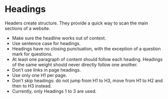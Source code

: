 # Headings

Headers create structure. They provide a quick way to scan the main sections of a website.

* Make sure the headline works out of context.
* Use sentence case for headings.
* Headings have no closing punctuation, with the exception of a question mark for questions.
* At least one paragraph of content should follow each heading. Headings of the same weight should never directly follow one another.
* Don’t use links in page headings.
* Use only one H1 per page.
* Don’t skip headings: do not jump from H1 to H3, move from H1 to H2 and then to H3 instead.
* Currently, only Headings 1 to 3 are used.
